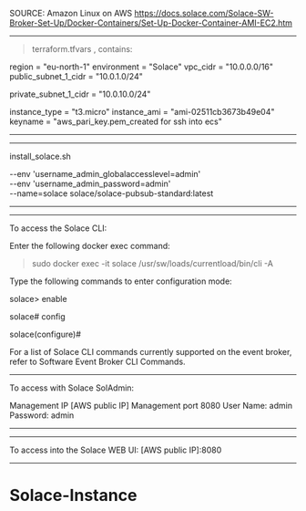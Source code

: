SOURCE: Amazon Linux on AWS
https://docs.solace.com/Solace-SW-Broker-Set-Up/Docker-Containers/Set-Up-Docker-Container-AMI-EC2.htm

---

> terraform.tfvars , contains:

region               = "eu-north-1"
environment          = "Solace"
vpc_cidr             = "10.0.0.0/16"
public_subnet_1_cidr = "10.0.1.0/24"

private_subnet_1_cidr = "10.0.10.0/24"

instance_type = "t3.micro"
instance_ami  = "ami-02511cb3673b49e04"
keyname       = "aws_pari_key.pem_created for ssh into ecs"

---
--- 
install_solace.sh

--env 'username_admin_globalaccesslevel=admin' \
--env 'username_admin_password=admin' \
--name=solace solace/solace-pubsub-standard:latest

---

--- 
To access the Solace CLI:

Enter the following docker exec command:

>sudo docker exec -it solace /usr/sw/loads/currentload/bin/cli -A

Type the following commands to enter configuration mode:

solace> enable

solace# config

solace(configure)#

For a list of Solace CLI commands currently supported on the event broker, refer to Software Event Broker CLI Commands.

---

To access with Solace SolAdmin:

Management IP  [AWS public IP]
Management port  8080
User Name: admin
Password: admin

---

--- 
To access into the Solace WEB UI:
[AWS public IP]:8080

---
# Solace-Instance
